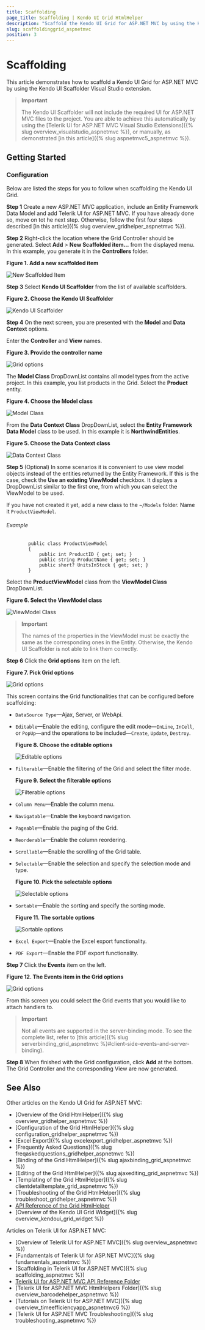 ```yaml
---
title: Scaffolding
page_title: Scaffolding | Kendo UI Grid HtmlHelper
description: "Scaffold the Kendo UI Grid for ASP.NET MVC by using the Kendo UI Scaffolder extension for Visual Studio."
slug: scaffoldinggrid_aspnetmvc
position: 3
---
```


# Scaffolding

This article demonstrates how to scaffold a Kendo UI Grid for ASP.NET MVC by using the Kendo UI Scaffolder Visual Studio extension.

> **Important**  
>
> The Kendo UI Scaffolder will not include the required UI for ASP.NET MVC files to the project. You are able to achieve this automatically by using the [Telerik UI for ASP.NET MVC Visual Studio Extensions]({% slug overview_visualstudio_aspnetmvc %}), or manually, as demonstrated [in this article]({% slug aspnetmvc5_aspnetmvc %}).

## Getting Started

### Configuration

Below are listed the steps for you to follow when scaffolding the Kendo UI Grid.

**Step 1** Create a new ASP.NET MVC application, include an Entity Framework Data Model and add Telerik UI for ASP.NET MVC. If you have already done so, move on tot he next step. Otherwise, follow the first four steps described [in this article]({% slug overview_gridhelper_aspnetmvc %}).

**Step 2** Right-click the location where the Grid Controller should be generated. Select **Add** > **New Scaffolded item...** from the displayed menu. In this example, you generate it in the **Controllers** folder.

**Figure 1. Add a new scaffolded item**

![New Scaffolded Item](/aspnet-mvc/images/scaffolding/new_scaffolded_item.png)

**Step 3** Select **Kendo UI Scaffolder** from the list of available scaffolders.

**Figure 2. Choose the Kendo UI Scaffolder**

![Kendo UI Scaffolder](/aspnet-mvc/images/scaffolding/kendo_ui_scaffolder.png)

**Step 4** On the next screen, you are presented with the **Model** and **Data Context** options.

Enter the **Controller** and **View** names.

**Figure 3. Provide the controller name**

![Grid options](/aspnet-mvc/helpers/grid/images/scaffolding/kendo_ui_grid1.png)

The **Model Class** DropDownList contains all model types from the active project. In this example, you list products in the Grid. Select the **Product** entity.

**Figure 4. Choose the Model class**

![Model Class](/aspnet-mvc/helpers/grid/images/scaffolding/model_class.png)

From the **Data Context Class** DropDownList, select the **Entity Framework Data Model** class to be used. In this example it is **NorthwindEntities**.  

**Figure 5. Choose the Data Context class**

![Data Context Class](/aspnet-mvc/helpers/grid/images/scaffolding/data_context_class.png)

**Step 5** (Optional) In some scenarios it is convenient to use view model objects instead of the entities returned by the Entity Framework. If this is the case, check the **Use an existing ViewModel** checkbox. It displays a DropDownList similar to the first one, from which you can select the ViewModel to be used.

If you have not created it yet, add a new class to the `~/Models` folder. Name it `ProductViewModel`.

###### Example

	        public class ProductViewModel
	        {
	            public int ProductID { get; set; }
	            public string ProductName { get; set; }
	            public short? UnitsInStock { get; set; }
	        }

Select the **ProductViewModel** class from the **ViewModel Class** DropDownList.  

**Figure 6. Select the ViewModel class**

![ViewModel Class](/aspnet-mvc/helpers/grid/images/scaffolding/view_model_class.png)

> **Important**  
>
> The names of the properties in the ViewModel must be exactly the same as the corresponding ones in the Entity. Otherwise, the Kendo UI Scaffolder is not able to link them correctly.

**Step 6** Click the **Grid options** item on the left.  

**Figure 7. Pick Grid options**

![Grid options](/aspnet-mvc/helpers/grid/images/scaffolding/kendo_ui_grid2.png)  

This screen contains the Grid functionalities that can be configured before scaffolding:

* `DataSource Type`&mdash;Ajax, Server, or WebApi.
* `Editable`&mdash;Enable the editing, configure the edit mode&mdash;`InLine`, `InCell`, or `PopUp`&mdash;and the operations to be included&mdash;`Create`, `Update`, `Destroy`.  

  **Figure 8. Choose the editable options**

  ![Editable options](/aspnet-mvc/helpers/grid/images/scaffolding/editable.png)  

* `Filterable`&mdash;Enable the filtering of the Grid and select the filter mode.  

  **Figure 9. Select the filterable options**

  ![Filterable options](/aspnet-mvc/helpers/grid/images/scaffolding/filterable.png)  

* `Column Menu`&mdash;Enable the column menu.
* `Navigatable`&mdash;Enable the keyboard navigation.
* `Pageable`&mdash;Enable the paging of the Grid.
* `Reorderable`&mdash;Enable the column reordering.
* `Scrollable`&mdash;Enable the scrolling of the Grid table.
* `Selectable`&mdash;Enable the selection and specify the selection mode and type.  

  **Figure 10. Pick the selectable options**

  ![Selectable options](/aspnet-mvc/helpers/grid/images/scaffolding/selectable.png)  

* `Sortable`&mdash;Enable the sorting and specify the sorting mode.  

  **Figure 11. The sortable options**

  ![Sortable options](/aspnet-mvc/helpers/grid/images/scaffolding/sortable.png)  

* `Excel Export`&mdash;Enable the Excel export functionality.
* `PDF Export`&mdash;Enable the PDF export functionality.

**Step 7** Click the **Events** item on the left.

**Figure 12. The Events item in the Grid options**

![Grid options](/aspnet-mvc/helpers/grid/images/scaffolding/kendo_ui_grid3.png)  

From this screen you could select the Grid events that you would like to attach handlers to.

> **Important**
>
> Not all events are supported in the server-binding mode. To see the complete list, refer to [this article]({% slug serverbinding_grid_aspnetmvc %}#client-side-events-and-server-binding).

**Step 8** When finished with the Grid configuration, click **Add** at the bottom. The Grid Controller and the corresponding View are now generated.

## See Also

Other articles on the Kendo UI Grid for ASP.NET MVC:

* [Overview of the Grid HtmlHelper]({% slug overview_gridhelper_aspnetmvc %})
* [Configuration of the Grid HtmlHelper]({% slug configuration_gridhelper_aspnetmvc %})
* [Excel Export]({% slug excelexport_gridhelper_aspnetmvc %})
* [Frequently Asked Questions]({% slug freqaskedquestions_gridhelper_aspnetmvc %})
* [Binding of the Grid HtmlHelper]({% slug ajaxbinding_grid_aspnetmvc %})
* [Editing of the Grid HtmlHelper]({% slug ajaxediting_grid_aspnetmvc %})
* [Templating of the Grid HtmlHelper]({% slug clientdetailtemplate_grid_aspnetmvc %})
* [Troubleshooting of the Grid HtmlHelper]({% slug troubleshoot_gridhelper_aspnetmvc %})
* [API Reference of the Grid HtmlHelper](/api/aspnet-mvc/Kendo.Mvc.UI.Fluent/GridBuilder)
* [Overview of the Kendo UI Grid Widget]({% slug overview_kendoui_grid_widget %})

Articles on Telerik UI for ASP.NET MVC:

* [Overview of Telerik UI for ASP.NET MVC]({% slug overview_aspnetmvc %})
* [Fundamentals of Telerik UI for ASP.NET MVC]({% slug fundamentals_aspnetmvc %})
* [Scaffolding in Telerik UI for ASP.NET MVC]({% slug scaffolding_aspnetmvc %})
* [Telerik UI for ASP.NET MVC API Reference Folder](/api/aspnet-mvc/Kendo.Mvc/AggregateFunction)
* [Telerik UI for ASP.NET MVC HtmlHelpers Folder]({% slug overview_barcodehelper_aspnetmvc %})
* [Tutorials on Telerik UI for ASP.NET MVC]({% slug overview_timeefficiencyapp_aspnetmvc6 %})
* [Telerik UI for ASP.NET MVC Troubleshooting]({% slug troubleshooting_aspnetmvc %})
